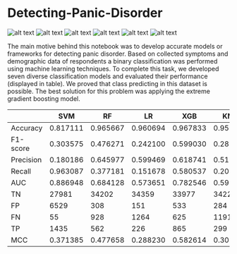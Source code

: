 # Detecting-Panic-Disorder
![ alt text ](https://img.shields.io/badge/license-MIT-green?style=&logo=)
![ alt text ](https://img.shields.io/badge/-Jupyter-F37626?logo=Jupyter&logoColor=white)
![ alt text ](https://img.shields.io/badge/-sklearn-F7931E?logo=scikitlearn&logoColor=white)
![ alt text ](https://img.shields.io/badge/-pandas-150458?logo=Pandas&logoColor=white)
![ alt text ](https://img.shields.io/badge/-TensorFlow-FF6F00?logo=TensorFlow&logoColor=white)
![ alt text ](https://img.shields.io/badge/-Keras-D00000?logo=Keras&logoColor=white)

The main motive behind this notebook was to develop accurate models or frameworks for detecting panic disorder. Based on collected symptoms and demographic data of respondents a binary classification was performed using machine learning techniques. To complete this task, we developed seven diverse classification models and evaluated their performance (displayed in table). We proved that class predicting in this dataset is possible. The best solution for this problem was applying the extreme gradient boosting model.

|           | SVM      | RF       | LR       | XGB      | KNN      | SGD      | ANN      |
|-----------|----------|----------|----------|----------|----------|----------|----------|
| Accuracy  | 0.817111 | 0.965667 | 0.960694 | 0.967833 | 0.959028 | 0.843556 | 0.965139 |
| F1-score  | 0.303575 | 0.476271 | 0.242100 | 0.599030 | 0.288471 | 0.325670 | 0.476865 |
| Precision | 0.180186 | 0.645977 | 0.599469 | 0.618741 | 0.512864 | 0.198193 | 0.629263 |
| Recall    | 0.963087 | 0.377181 | 0.151678 | 0.580537 | 0.200671 | 0.912752 | 0.383893 |
| AUC       | 0.886948 | 0.684128 | 0.573651 | 0.782546 | 0.596221 | 0.876660 | 0.687064 |
| TN        | 27981    | 34202    | 34359    | 33977    | 34226    | 29008    | 34173    |
| FP        | 6529     | 308      | 151      | 533      | 284      | 5502     | 337      |
| FN        | 55       | 928      | 1264     | 625      | 1191     | 130      | 918      |
| TP        | 1435     | 562      | 226      | 865      | 299      | 1360     | 572      |
| MCC       | 0.371385 | 0.477658 | 0.288230 | 0.582614 | 0.303686 | 0.382023 | 0.475013 |
